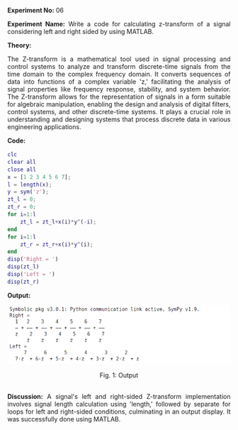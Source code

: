 <!-- <script type="text/javascript" src="http://cdn.mathjax.org/mathjax/latest/MathJax.js?config=TeX-AMS-MML_HTMLorMML"></script>
<script type="text/x-mathjax-config"> MathJax.Hub.Config({ tex2jax: {inlineMath: [['$', '$']]}, messageStyle: "none" });</script> -->
<div style="text-align: justify">

**Experiment No:** 06

**Experiment Name:** Write a code for calculating z-transform of a signal considering left and
right sided by using MATLAB.

**Theory:**


The Z-transform is a mathematical tool used in signal processing and control systems to analyze and transform discrete-time signals from the time domain to the complex frequency domain. It converts sequences of data into functions of a complex variable 'z,' facilitating the analysis of signal properties like frequency response, stability, and system behavior. The Z-transform allows for the representation of signals in a form suitable for algebraic manipulation, enabling the design and analysis of digital filters, control systems, and other discrete-time systems. It plays a crucial role in understanding and designing systems that process discrete data in various engineering applications.

**Code:**
```m
clc
clear all
close all
x = [1 2 3 4 5 6 7];
l = length(x);
y = sym('z');
zt_l = 0;
zt_r = 0;
for i=1:l
    zt_l = zt_l+x(i)*y^(-i);
end
for i=1:l
    zt_r = zt_r+x(i)*y^(i);
end
disp('Right = ')
disp(zt_l)
disp('Left = ')
disp(zt_r)

```

<!-- <div class="page"/> -->

**Output:**

![output1](lab4_1.png)

<center> Fig. 1: Output </center>

<!-- <div class="page"/> -->

\
**Discussion:** A signal's left and right-sided Z-transform implementation involves signal length calculation using 'length,' followed by separate for loops for left and right-sided conditions, culminating in an output display. It was successfully done using MATLAB.

</div>
